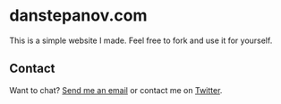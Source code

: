 # danstepanov.com

This is a simple website I made. Feel free to fork and use it for yourself.

## Contact

Want to chat? [Send me an email](mailto:dan@danstepanov.com) or contact me on [Twitter](http://twitter.com/danstepanov).